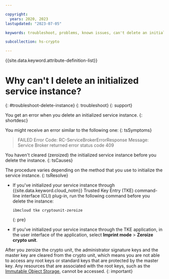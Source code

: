 ```yaml
---

copyright:
  years: 2020, 2023
lastupdated: "2023-07-05"

keywords: troubleshoot, problems, known issues, can't delete an initialized service instance

subcollection: hs-crypto

---
```


{{site.data.keyword.attribute-definition-list}}



# Why can't I delete an initialized service instance?
{: #troubleshoot-delete-instance}
{: troubleshoot}
{: support}

You get an error when you delete an initialized service instance.
{: shortdesc}

You might receive an error similar to the following one:
{: tsSymptoms}


> FAILED
> Error Code: RC-ServiceBrokerErrorResponse
> Message: Service Broker returned error status code 409

You haven't cleared (zeroized) the initialized service instance before you delete the instance.
{: tsCauses}

The procedure varies depending on the method that you use to initialize the service instance.
{: tsResolve}

-  If you've initialized your service instance through {{site.data.keyword.cloud_notm}} Trusted Key Entry (TKE) command-line interface (CLI) plug-in, run the following command before you delete the instance:

    ```
    ibmcloud tke cryptounit-zeroize
    ```
    {: pre}

-  If you've initialized your service instance through the TKE application, in the user interface of the application, select **Imprint mode** &gt; **Zeroize crypto unit**.

After you zeroize the crypto unit, the administrator signature keys and the master key are cleared from the crypto unit, which means you are not able to access any root keys or standard keys that are protected by the master key. Any resources that are associated with the root keys, such as the [Immutable Object Storage](/docs/cloud-object-storage?topic=cloud-object-storage-immutable), cannot be accessed. 
{: important}
